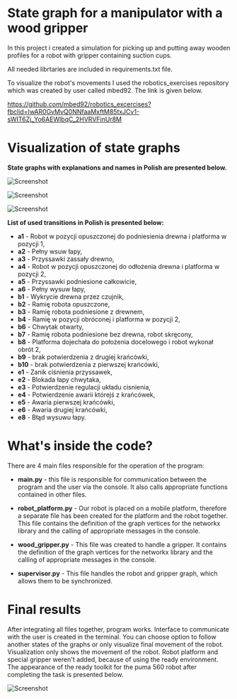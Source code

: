 # State graph for a manipulator with a wood gripper

In this project i created a simulation for picking up and putting away wooden profiles for a robot with gripper containing suction cups.

All needed librtaries are included in requirements.txt file. 

To visualize the robot's movements I used the robotics_exercises repository which was created by user called mbed92. The link is given below.

https://github.com/mbed92/robotics_excercises?fbclid=IwAR0GvMvQ0NNfaaMxftM85txJCv1-sWIT6Zj_Yo6AEWlbqC_2HVRVFinUr8M

# Visualization of state graphs

**State graphs with explanations and names in Polish are presented below.**

![Screenshot](https://github.com/KRoszyk/State_graph/blob/master/images/main_graph.png)

![Screenshot](https://github.com/KRoszyk/State_graph/blob/master/images/robot_graph.png)

![Screenshot](https://github.com/KRoszyk/State_graph/blob/master/images/gripper_graph.png)

**List of used transitions in Polish is presented below:**
- **a1** - Robot w pozycji opuszczonej do podniesienia drewna i platforma w pozycji 1,
- **a2** - Pełny wsuw łapy,
- **a3** - Przyssawki zassały drewno,
- **a4** - Robot w pozycji opuszczonej do odłożenia drewna i platforma w pozycji 2,
- **a5** - Przyssawki podniesione całkowicie,
- **a6** - Pełny wysuw łapy,
- **b1** - Wykrycie drewna przez czujnik,
- **b2** - Ramię robota opuszczone,
- **b3** - Ramię robota podniesione z drewnem,
- **b4** - Ramię w pozycji obróconej i platforma w pozycji 2,
- **b6** - Chwytak otwarty,
- **b7** - Ramię robota podniesione bez drewna, robot skręcony,
- **b8** - Platforma dojechała do położenia docelowego i robot wykonał obrót 2,
- **b9** - brak potwierdzenia z drugiej krańcówki,
- **b10** - brak potwierdzenia z pierwszej krańcówki,
- **e1** - Zanik ciśnienia przyssawek,
- **e2** - Blokada łapy chwytaka,
- **e3** - Potwierdzenie regulacji układu cisnienia,
- **e4** - Potwierdzenie awarii którejś z krańcówek,
- **e5** - Awaria pierwszej krańcówki,
- **e6** - Awaria drugiej krańcówki,
- **e8** - Błąd wysuwu łapy.


# What's inside the code?
There are 4 main files responsible for the operation of the program:
- **main.py** - this file is responsible for communication between the program and the user via the console. It also calls appropriate functions contained in other files.

- **robot_platform.py** - Our robot is placed on a mobile platform, therefore a separate file has been created for the platform and the robot together. This file contains the definition of the graph vertices for the networkx library and the calling of appropriate messages in the console.

- **wood_gripper.py** - This file was created to handle a gripper. It contains the definition of the graph vertices for the networkx library and the calling of appropriate messages in the console.

- **supervisor.py** - This file handles the robot and gripper graph, which allows them to be synchronized.

# Final results
After integrating all files together, program works. Interface to communicate with the user is created in the terminal. You can choose option to follow another states of the graphs or only visualize final movement of the robot.
Visualization only shows the movement of the robot. Robot platform and special gripper weren't added, because of using the ready environment.
The appearance of the ready toolkit for the puma 560 robot after completing the task is presented below.


![Screenshot](https://github.com/KRoszyk/State_graph/blob/master/images/robot.png)
